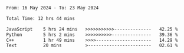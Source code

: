 <!--START_SECTION:waka-->

```txt
From: 16 May 2024 - To: 23 May 2024

Total Time: 12 hrs 44 mins

JavaScript    5 hrs 24 mins   >>>>>>>>>>>--------------   42.25 %
Python        5 hrs 2 mins    >>>>>>>>>>---------------   39.36 %
C++           1 hr 49 mins    >>>>---------------------   14.29 %
Text          20 mins         >------------------------   02.61 %
```

<!--END_SECTION:waka-->
